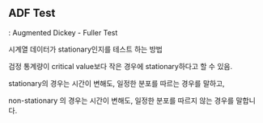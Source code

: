## ADF Test

: Augmented Dickey - Fuller Test 

시계열 데이터가 stationary인지를 테스트 하는 방법

검정 통계량이 critical value보다 작은 경우에 stationary하다고 할 수 있음.

stationary의 경우는 시간이 변해도, 일정한 분포를 따르는 경우를 말하고, 

non-stationary 의 경우는 시간이 변해도, 일정한 분포를 따르지 않는 경우를 말합니다.